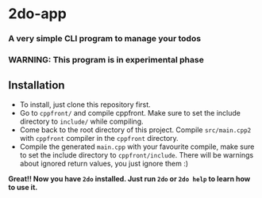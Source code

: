 # 2do-app
### A very simple CLI program to manage your todos
### WARNING: This program is in experimental phase

## Installation

- To install, just clone this repository first. 
- Go to `cppfront/` and compile cppfront. Make sure to set the include directory to `include/` while compiling. 
- Come back to the root directory of this project. Compile `src/main.cpp2` with `cppfront` compiler in the `cppfront` directory.
- Compile the generated `main.cpp` with your favourite compile, make sure to set the include directory to `cppfront/include`.
There will be warnings about ignored return values, you just ignore them :)

**Great!! Now you have `2do` installed. Just run `2do` or `2do help` to learn how to use it.**
